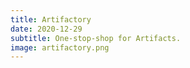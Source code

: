 ```yaml
---
title: Artifactory
date: 2020-12-29
subtitle: One-stop-shop for Artifacts.
image: artifactory.png
---
```

